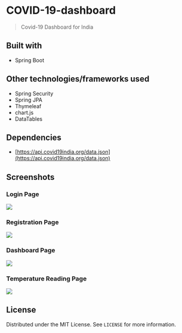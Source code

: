 # COVID-19-dashboard
>Covid-19 Dashboard for India

## Built with
* Spring Boot

## Other technologies/frameworks used
* Spring Security
* Spring JPA
* Thymeleaf
* chart.js
* DataTables

## Dependencies
* [https://api.covid19india.org/data.json](https://api.covid19india.org/data.json)

## Screenshots
### Login Page
![](https://raw.githubusercontent.com/shyjut16/covid19-dashboard/develop/screenshots/login.PNG)

### Registration Page
![](https://raw.githubusercontent.com/shyjut16/covid19-dashboard/develop/screenshots/registration.PNG)

### Dashboard Page
![](https://raw.githubusercontent.com/shyjut16/covid19-dashboard/develop/screenshots/dashboard.PNG)

### Temperature Reading Page
![](https://raw.githubusercontent.com/shyjut16/covid19-dashboard/develop/screenshots/temperatureReading.PNG)

## License
Distributed under the MIT License. See `LICENSE` for more information.
